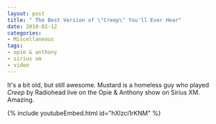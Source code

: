 ```yaml
---
layout: post
title: " The Best Version of \"Creep\" You'll Ever Hear"
date: 2010-02-12
categories:
- Miscellaneous
tags:
- opie & anthony
- sirius xm
- video
---
```


<p class="intro"><span class="dropcap">I</span>t's a bit old, but still awesome. Mustard is a homeless guy who played <em>Creep</em> by Radiohead live on the Opie & Anthony show on Sirius XM. Amazing.</p>

{% include youtubeEmbed.html id="hXlzci1rKNM" %}
